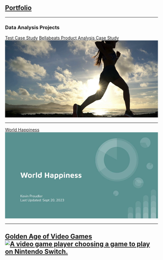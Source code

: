 ## <a href="https://kproudler.github.io/">Portfolio</a>

---

### Data Analysis Projects
[Test Case Study](/Bellabeat-Case-Study.html)
[Bellabeats Product Analysis Case Study](/Bellabeats.md)
<br>
<a href="https://kproudler.github.io/Bellabeats.html"><img src="dataset-cover.png"/></a>

---

[World Happiness](/world_happiness_slides.md)
<br>
<a href="https://kproudler.github.io/world_happiness_slides.html"><img src="World Happiness.jpg?raw=true"/></a>

---

[Golden Age of Video Games](/golden_age_videogames.md)
<br>
<a href="https://kproudler.github.io/golden_age_videogames.html"><img src="https://assets.datacamp.com/production/project_1413/img/video_game.jpg" alt="A video game player choosing a game to play on Nintendo Switch."></a>
---

